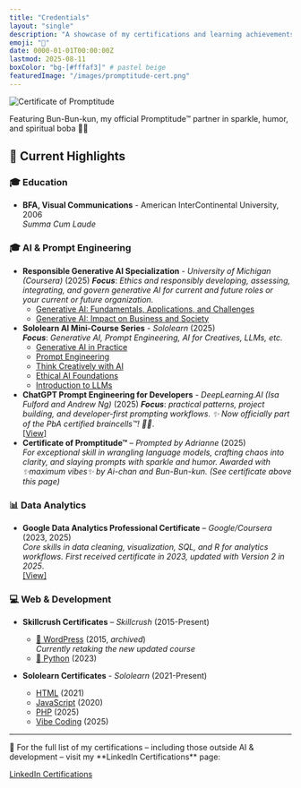 ```yaml
---
title: "Credentials"
layout: "single"
description: "A showcase of my certifications and learning achievements"
emoji: "📜"
date: 0000-01-01T00:00:00Z
lastmod: 2025-08-11
boxColor: "bg-[#fffaf3]" # pastel beige
featuredImage: "/images/promptitude-cert.png"
---
```


<div class="text-center mb-8">
  <img src="/images/promptitude-cert.png" alt="Certificate of Promptitude" class="rounded-xl shadow-lg border-4 border-pink-200 inline-block max-w-full md:max-w-lg">
  <p class="mt-4 text-sm italic text-gray-600">
    Featuring Bun-Bun-kun, my official Promptitude™ partner in sparkle, humor, and spiritual boba 🍹✨
  </p>
</div>

## 🌸 Current Highlights

### 🎓 Education
- **BFA, Visual Communications** - American InterContinental University, 2006<br>
  *Summa Cum Laude*

### 🎓 AI & Prompt Engineering
- **Responsible Generative AI Specialization** - *University of Michigan (Coursera)* (2025)
  ***Focus***: *Ethics and responsibly developing, assessing, integrating, and govern generative AI for current and future roles or your current or future organization.*
    - [Generative AI: Fundamentals, Applications, and Challenges](https://coursera.org/share/2597cffdf977622adf42f827eb9d1eb2)
    - [Generative AI: Impact on Business and Society](https://coursera.org/share/3095e633c41ad067aa615898af90ccbe)
- **Sololearn AI Mini-Course Series** - *Sololearn* (2025)  
 ***Focus***: *Generative AI, Prompt Engineering, AI for Creatives, LLMs, etc.*
    - [Generative AI in Practice](https://www.sololearn.com/certificates/CC-9TWWKMBF)
    - [Prompt Engineering](https://www.sololearn.com/certificates/CC-J57GPLK8)
    - [Think Creatively with AI](https://www.sololearn.com/certificates/CC-R2TS2WJJ)
    - [Ethical AI Foundations](https://www.sololearn.com/certificates/CC-XSYIDZLW)
    - [Introduction to LLMs](https://www.sololearn.com/certificates/CC-EFSL7GSY)
- **ChatGPT Prompt Engineering for Developers** - *DeepLearning.AI (Isa Fulford and Andrew Ng)* (2025)
  ***Focus***: *practical patterns, project building, and developer-first prompting workflows.
  ✨ Now officially part of the PbA certified braincells™! 🧠💖*.<br>
  [[View]](https://learn.deeplearning.ai/accomplishments/dde85908-d5ea-4cc1-820d-fddf5d903cea?usp=sharing)
- **Certificate of Promptitude™** – *Prompted by Adrianne* (2025)  
  *For exceptional skill in wrangling language models, crafting chaos into clarity, and slaying prompts with sparkle and humor. Awarded with ✨maximum vibes✨ by Ai-chan and Bun-Bun-kun. (See certificate above this page)*


### 📊 Data Analytics
- **Google Data Analytics Professional Certificate** – *Google/Coursera* (2023, 2025)  
  *Core skills in data cleaning, visualization, SQL, and R for analytics workflows. First received certificate in 2023, updated with Version 2 in 2025*.<br> 
  [[View]](https://www.credly.com/badges/d25280bc-0efa-4c68-b743-495ab3d361bc/public_url)

### 💻 Web & Development
- **Skillcrush Certificates** – *Skillcrush* (2015-Present)
  - [📄 WordPress](/certs/ap-wordpress-2015.pdf) (2015, *archived*)<br>
    *Currently retaking the new updated course*
  - [📄 Python](/certs/ap-python-2023.pdf) (2023)
  
- **Sololearn Certificates** - *Sololearn* (2021-Present)
  - [HTML](https://www.sololearn.com/certificates/CT-LVRHW7GT) (2021)
  - [JavaScript](https://www.sololearn.com/certificates/CT-UM1MYGE7) (2020)
  - [PHP](https://www.sololearn.com/certificates/CC-6LP8N5CH) (2025)
  - [Vibe Coding](https://www.sololearn.com/certificates/CC-IF7OKTXL) (2025)

---

<div class="not-prose p-4 rounded-2xl bg-pink-100 border-l-4 border-pink-300 shadow-sm mt-6 text-gray-800">
  <p class="mb-3 flex items-center">
    <span class="mr-2">📌</span>
    For the full list of my certifications – including those outside AI & development – visit my **LinkedIn Certifications** page:
  </p>
  <a href="https://www.linkedin.com/in/adrianne-padua/details/certifications/"
     target="_blank" rel="noopener noreferrer"
     class="inline-flex items-center gap-2 px-4 py-2 bg-blue-200 hover:bg-blue-300 text-blue-900 font-semibold rounded-full shadow transition-all duration-200 ease-in-out no-underline !no-underline">
    <i class="fab fa-linkedin text-xl"></i>
    LinkedIn Certifications
  </a>
</div>